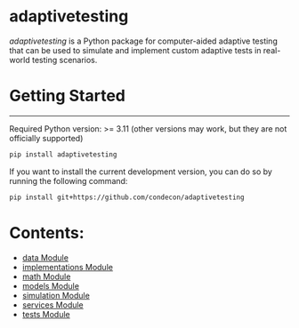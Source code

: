 # adaptivetesting

*adaptivetesting* is a Python package for computer-aided adaptive
testing that can be used to simulate and implement custom adaptive tests
in real-world testing scenarios.

# Getting Started

---

Required Python version: >= 3.11 (other versions may work, but they are not officially supported)

```bash
pip install adaptivetesting
```

If you want to install the current development version,
you can do so by running the following command:

```bash
pip install git+https://github.com/condecon/adaptivetesting
```

# Contents:

* [data Module](adaptivetesting.data.md)
* [implementations Module](adaptivetesting.implementations.md)
* [math Module](adaptivetesting.math.md)
* [models Module](adaptivetesting.models.md)
* [simulation Module](adaptivetesting.simulation.md)
* [services Module](adaptivetesting.services.md)
* [tests Module](adaptivetesting.tests.md)
